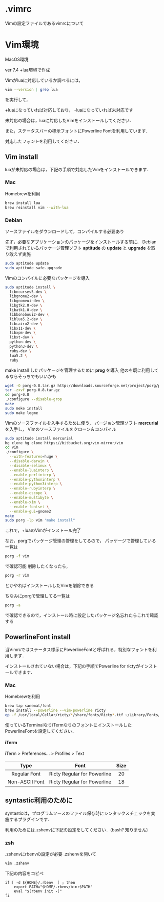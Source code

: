 .vimrc
======
Vimの設定ファイルであるvimrcについて

# Vim環境
MacOS環境

ver 7.4 +lua環境で作成

Vimがluaに対応しているか調べるには，

```zsh
vim --version | grep lua
```
を実行して，

+luaになっていれば対応しており，
-luaになっていれば未対応です

未対応の場合は，luaに対応したVimをインストールしてください．

また，ステータスバーの標示フォントにPowerline Fontを利用しています．

対応したフォントを利用してください．

## Vim install
luaが未対応の場合は，下記の手順で対応したVimをインストールできます．

### Mac
Homebrewを利用

```zsh
brew install lua
brew reinstall vim --with-lua
```

### Debian
ソースファイルをダウンロードして，コンパイルする必要あり

先ず，必要なアプリケーションのパッケージをインストールする前に，
Debianで利用されているパッケージ管理ソフト **aptitude** の
**update** と **upgrade** を取り敢えず実施

```zsh
sudo aptitude update
sudo aptitude safe-upgrade
```

Vimのコンパイルに必要なパッケージを導入

```zsh
sudo aptitude install \
  libncurses5-dev \
  libgnome2-dev \
  libgnomeui-dev \
  libgtk2.0-dev \
  libatk1.0-dev \
  libbonoboui2-dev \
  liblua5.2-dev \
  libcairo2-dev \
  libx11-dev \
  libxpm-dev \
  libxt-dev \
  python-dev \
  python3-dev \
  ruby-dev \
  lua5.2 \
  ruby
```

make install したパッケージを管理するために **prog** を導入
他のを既に利用してるならそっちでもいいかも

```zsh
wget -O porg-0.8.tar.gz http://downloads.sourceforge.net/project/porg/porg-0.8.tar.gz\?r\=http%3A%2F%2Fsourceforge.net%2Fprojects%2Fporg%2Ffiles%2F\&ts\=1445657533\&use_mirror\=jaist
tar -zxvf porg-0.8.tar.gz
cd porg-0.8
./configure --disable-grop
make
sudo meke install
sudo make logme
```

Vimのソースファイルを入手するために使う，
バージョン管理ソフト **mercurial** を入手し，
Vimのソースファイルをクローン＆コンパイル

```zsh
sudo aptitude install mercurial
hg clone hg clone https://bitbucket.org/vim-mirror/vim
cd vim
./configure \
  --with-features=huge \
  --disable-darwin \
  --disable-selinux \
  --enable-luainterp \
  --enable-perlinterp \
  --enable-pythoninterp \
  --enable-python3interp \
  --enable-rubyinterp \
  --enable-cscope \
  --enable-multibyte \
  --enable-xim \
  --enable-fontset \
  --enable-gui=gnome2
make
sudo porg -lp vim "make install"
```

これで，+luaのVimがインストール完了

なお，porgでパッケージ管理の管理をしてるので，
パッケージで管理している一覧は

```zsh
porg -f vim
```

で確認可能
削除したくなったら，

```zsh
porg -r vim
```

とかやればインストールしたVimを削除できる

ちなみにporgで管理してる一覧は

```zsh
porg -a
```

で確認できるので，インストール時に設定したパッケージ名忘れたらこれで確認する

## PowerlineFont install
当Vimrcではステータス標示にPowerlineFontと呼ばれる，特別なフォントを利用します．

インストールされていない場合は，下記の手順でPowerline for rictyがインストールできます．

### Mac
Homebrewを利用

```zsh
brew tap sanemat/font
brew install --powerline --vim-powerline ricty
cp -f /usr/local/Cellar/ricty/*/share/fonts/Ricty*.ttf ~/Library/Fonts/
```

使っているTerminalなりiTermなりのフォントにインストールしたPowerlineFontを設定してください．
#### iTerm
iTerm > Preferences... > Profiles > Text

|Type|Font|Size|
|:---:|:---:|:---:|
|Regular Font|Ricty Regular for Powerline|20|
|Non-ASCII Font|Ricty Regular for Powerline|18|

## syntastic利用のために
syntasticは，プログラムソースのファイル保存時にシンタックスチェックを実施するプラグインです．

利用のためには.zshenvに下記の設定をしてください．(bash? 知りません)
### zsh
.zshenvにrbenvの設定が必要
.zshenvを開いて

```zsh
vim .zshenv
```
下記の内容をコピペ

```vim
if [ -d ${HOME}/.rbenv  ] ; then
    export PATH="$HOME/.rbenv/bin:$PATH"
    eval "$(rbenv init -)"
fi
```
